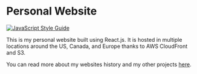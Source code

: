 # Personal Website
[![JavaScript Style Guide](https://img.shields.io/badge/code_style-standard-brightgreen.svg)](https://standardjs.com)

This is my personal website built using React.js. It is hosted in multiple
locations around the US, Canada, and Europe thanks to AWS CloudFront and S3.

You can read more about my websites history and my other projects [here](https://mjfs.us/projects).
